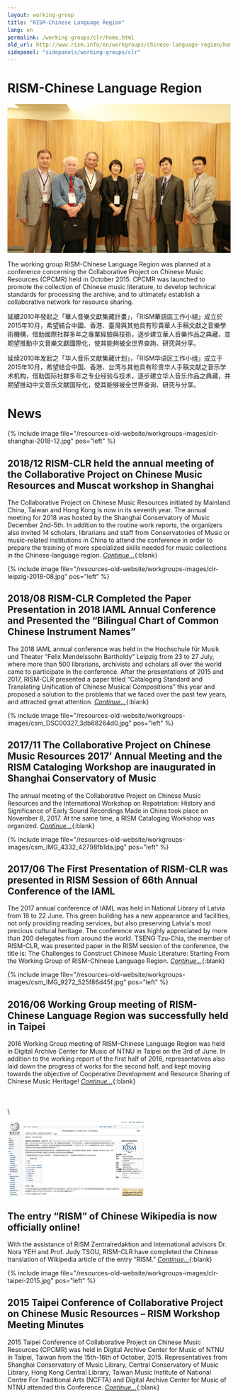 ```yaml
---
layout: working-group
title: "RISM-Chinese Language Region"
lang: en
permalink: /working-groups/clr/home.html
old_url: http://www.rism.info/en/workgroups/chinese-language-region/home.html
sidepanel: "sidepanels/working-groups/clr"
---
```


# RISM-Chinese Language Region

 ![](/resources-old-website/workgroups-images/csm_image1198_2397dcfa97.jpg "image1198")



The working group RISM-Chinese Language Region was planned at a conference concerning the Collaborative Project on Chinese Music Resources (CPCMR) held in October 2015. CPCMR was launched to promote the collection of Chinese music literature, to develop technical standards for processing the archive, and to ultimately establish a collaborative network for resource sharing.

延續2010年發起之「華人音樂文獻集藏計畫」，「RISM華語區工作小組」成立於2015年10月，希望結合中國、香港、臺灣與其他具有珍貴華人手稿文獻之音樂學術機構，借助國際社群多年之專業經驗與技術，逐步建立華人音樂作品之典藏，並期望推動中文音樂文獻國際化，使其能夠被全世界查詢、研究與分享。

延续2010年发起之「华人音乐文献集藏计划」，「RISM华语区工作小组」成立于2015年10月，希望结合中国、香港、台湾与其他具有珍贵华人手稿文献之音乐学术机构，借助国际社群多年之专业经验与技术，逐步建立华人音乐作品之典藏，并期望推动中文音乐文献国际化，使其能够被全世界查询、研究与分享。

# News

{% include image file="/resources-old-website/workgroups-images/clr-shanghai-2018-12.jpg" pos="left" %}

## 2018/12 RISM-CLR held the annual meeting of the Collaborative Project on Chinese Music Resources and Muscat workshop in Shanghai

The Collaborative Project on Chinese Music Resources initiated by Mainland China, Taiwan and Hong Kong is now in its seventh year. The annual meeting for 2018 was hosted by the Shanghai Conservatory of Music December 2nd-5th. In addition to the routine work reports, the organizers also invited 14 scholars, librarians and staff from Conservatories of Music or music-related institutions in China to attend the conference in order to prepare the training of more specialized skills needed for music collections in the Chinese-language region. [_Continue..._](/working-groups/clr/shanghai2018.html){:blank}






{% include image file="/resources-old-website/workgroups-images/clr-leipzig-2018-08.jpg" pos="left" %}

## 2018/08 RISM-CLR Completed the Paper Presentation in 2018 IAML Annual Conference and Presented the “Bilingual Chart of Common Chinese Instrument Names”

The 2018 IAML annual conference was held in the Hochschule für Musik und Theater “Felix Mendelssohn Bartholdy” Leipzig from 23 to 27 July, where more than 500 librarians, archivists and scholars all over the world came to participate in the conference. After the presentations of 2015 and 2017, RISM-CLR presented a paper titled “Cataloging Standard and Translating Unification of Chinese Musical Compositions” this year and proposed a solution to the problems that we faced over the past few years, and attracted great attention. [_Continue..._](/working-groups/clr/leipzig2018.html){:blank}




{% include image file="/resources-old-website/workgroups-images/csm_DSC00327_3db68264d0.jpg" pos="left" %}

## 2017/11 The Collaborative Project on Chinese Music Resources 2017’ Annual Meeting and the RISM Cataloging Workshop are inaugurated in Shanghai Conservatory of Music

The annual meeting of the Collaborative Project on Chinese Music Resources and the International Workshop on Repatriation: History and Significance of Early Sound Recordings Made in China took place on November 8, 2017. At the same time, a RISM Cataloging Workshop was organized. [_Continue..._](/working-groups/clr/shanghai2017.html){:blank}


{% include image file="/resources-old-website/workgroups-images/csm_IMG_4332_42798fb1da.jpg" pos="left" %}

## 2017/06 The First Presentation of RISM-CLR was presented in RISM Session of 66th Annual Conference of the IAML

The 2017 annual conference of IAML was held in National Library of Latvia from 18 to 22 June. This green building has a new appearance and facilities, not only providing reading services, but also preserving Latvia's most precious cultural heritage. The conference was highly appreciated by more than 200 delegates from around the world. TSENG Tzu-Chia, the member of RISM-CLR, was presented paper in the RISM session of the conference, the title is: The Challenges to Construct Chinese Music Literature: Starting From the Working Group of RISM-Chinese Language Region.  [_Continue..._](/events/2017/11/20/201711-the-collaborative-project-on-chinese-music.html){:blank}


{% include image file="/resources-old-website/workgroups-images/csm_IMG_9272_525f86d45f.jpg" pos="left" %}

## 2016/06 Working Group meeting of RISM-Chinese Language Region was successfully held in Taipei

2016 Working Group meeting of RISM-Chinese Language Region was held in Digital Archive Center for Music of NTNU in Taipei on the 3rd of June. In addition to the working report of the first half of 2016, representatives also laid down the progress of works for the second half, and kept moving towards the objective of Cooperative Development and Resource Sharing of Chinese Music Heritage! [_Continue..._](/working-groups/clr/taipei2016.html){:blank}
\
\
\
\
 \
 
![](/resources-old-website/workgroups-images/csm_03b86f6f-c52f-4887-95e9-9655330594d4_82a87487bb.jpg "Wiki-Chinese RISM")

## The entry “RISM” of Chinese Wikipedia is now officially online!

With the assistance of RISM Zentralredaktion and International advisors Dr. Nora YEH and Prof. Judy TSOU, RISM-CLR have completed the Chinese translation of Wikipedia article of the entry “RISM.”  [_Continue..._](/working-groups/clr/wikipedia.html){:blank}







{% include image file="/resources-old-website/workgroups-images/clr-taipei-2015.jpg" pos="left" %}

## 2015 Taipei Conference of Collaborative Project on Chinese Music Resources – RISM Workshop Meeting Minutes

2015 Taipei Conference of Collaborative Project on Chinese Music Resources (CPCMR) was held in Digital Archive Center for Music of NTNU in Taipei, Taiwan from the 15th-16th of October, 2015.  Representatives from Shanghai Conservatory of Music Library, Central Conservatory of Music Library, Hong Kong Central Library, Taiwan Music Institute of National Centre For Traditional Arts (NCFTA) and Digital Archive Center for Music of NTNU attended this Conference. [_Continue..._](/working-groups/clr/taipei2015.html){:blank}

